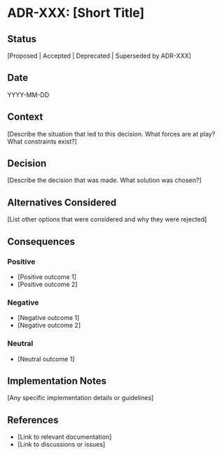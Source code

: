 # ADR-XXX: [Short Title]

## Status
[Proposed | Accepted | Deprecated | Superseded by ADR-XXX]

## Date
YYYY-MM-DD

## Context
[Describe the situation that led to this decision. What forces are at play? What constraints exist?]

## Decision
[Describe the decision that was made. What solution was chosen?]

## Alternatives Considered
[List other options that were considered and why they were rejected]

## Consequences

### Positive
- [Positive outcome 1]
- [Positive outcome 2]

### Negative
- [Negative outcome 1]
- [Negative outcome 2]

### Neutral
- [Neutral outcome 1]

## Implementation Notes
[Any specific implementation details or guidelines]

## References
- [Link to relevant documentation]
- [Link to discussions or issues] 